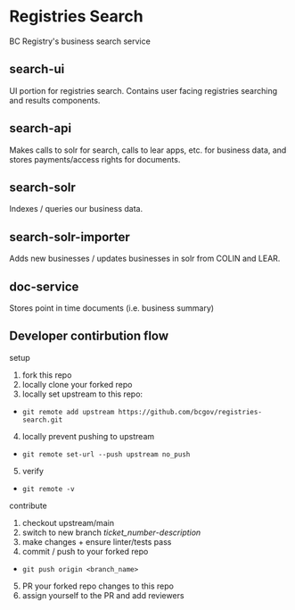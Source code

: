 # Registries Search
BC Registry's business search service
## search-ui
UI portion for registries search. Contains user facing registries searching and results components.
## search-api
Makes calls to solr for search, calls to lear apps, etc. for business data, and stores payments/access rights for documents.
## search-solr
Indexes / queries our business data.
## search-solr-importer
Adds new businesses / updates businesses in solr from COLIN and LEAR.
## doc-service
Stores point in time documents (i.e. business summary)
## Developer contirbution flow
setup
1. fork this repo
2. locally clone your forked repo
3. locally set upstream to this repo: 
- `git remote add upstream https://github.com/bcgov/registries-search.git`
4. locally prevent pushing to upstream
- `git remote set-url --push upstream no_push`
5. verify
- `git remote -v`

contribute
1. checkout upstream/main
2. switch to new branch *ticket_number*-*description*
3. make changes + ensure linter/tests pass
4. commit / push to your forked repo
- `git push origin <branch_name>`
5. PR your forked repo changes to this repo
6. assign yourself to the PR and add reviewers
